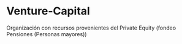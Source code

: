 # Venture-Capital
Organización con recursos provenientes del Private Equity (fondeo Pensiones (Personas mayores))
